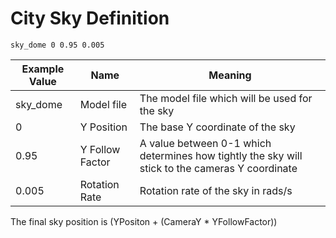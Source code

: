 # City Sky Definition

```
sky_dome 0 0.95 0.005
```

|Example Value|Name|Meaning|
|-----|-----|-----|
|sky_dome|Model file|The model file which will be used for the sky|
|0|Y Position|The base Y coordinate of the sky|
|0.95|Y Follow Factor|A value between 0-1 which determines how tightly the sky will stick to the cameras Y coordinate|
|0.005|Rotation Rate|Rotation rate of the sky in rads/s|

The final sky position is (YPositon + (CameraY * YFollowFactor))

